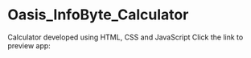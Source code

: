 # Oasis_InfoByte_Calculator
 Calculator developed using HTML, CSS and JavaScript
Click the link to preview app: 
